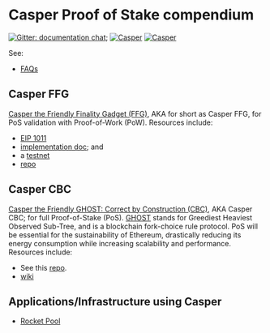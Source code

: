 # Casper Proof of Stake compendium

[![Gitter: documentation chat; ](https://img.shields.io/badge/gitter-Docs%20chat-4AB495.svg)](https://gitter.im/ethereum/documentation)
[![Casper](https://img.shields.io/badge/gitter-Casper-4AB495.svg)](https://gitter.im/ethereum/casper)
[![Casper](https://img.shields.io/badge/gitter-casper%20scaling%20and%20protocol%20economics-4AB495.svg)](https://gitter.im/ethereum/casper-scaling-and-protocol-economics)

See:

-   [FAQs](./proof-of-stake-faqs.md)

## Casper FFG

[Casper the Friendly Finality Gadget (FFG)](https://github.com/ethereum/research/tree/master/papers/casper-basics), AKA for short as Casper FFG, for PoS validation with Proof-of-Work (PoW). Resources include:

-   [EIP 1011](https://eips.ethereum.org/EIPS/eip-1011)
-   [implementation doc](https://github.com/ethereum/casper/blob/master/IMPLEMENTATION.md); and 
-   a [testnet](https://hackmd.io/s/Hk6UiFU7z)
-   [repo](https://github.com/ethereum/casper)

## Casper CBC

[Casper the Friendly GHOST: Correct by Construction (CBC)](https://github.com/ethereum/research/blob/master/papers/CasperTFG/CasperTFG.pdf), AKA Casper CBC; for full Proof-of-Stake (PoS). [GHOST](https://eprint.iacr.org/2013/881) stands for Greediest Heaviest Observed Sub-Tree, and is a blockchain fork-choice rule protocol. PoS will be essential for the sustainability of Ethereum, drastically reducing its energy consumption while increasing scalability and performance. Resources include:

-   See this [repo](https://github.com/ethereum/cbc-casper).
-   [wiki](https://github.com/ethereum/cbc-casper/wiki)

## Applications/Infrastructure using Casper

-   [Rocket Pool](https://github.com/rocket-pool/rocketpool)
